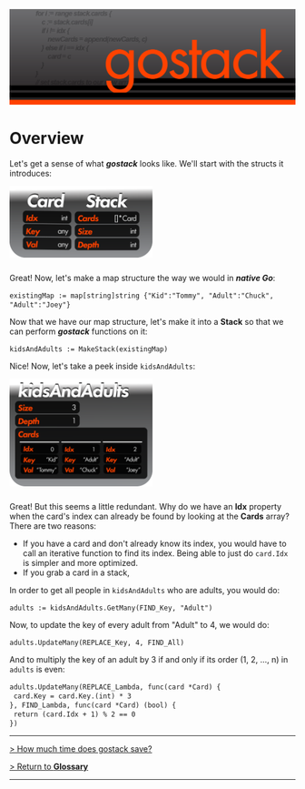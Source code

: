 ![Banner](../images/gostack_Smaller.png)

 <h1>Overview</h1>

 Let's get a sense of what ***gostack*** looks like.  We'll start with the structs it introduces:
 
 <img src="../images/gostack_StackAndCard.png" width="50%" style="margin-bottom: 10px;"/>

 Great!  Now, let's make a map structure the way we would in ***native Go***:

 ```
 existingMap := map[string]string {"Kid":"Tommy", "Adult":"Chuck", "Adult":"Joey"}
 ``` 
 Now that we have our map structure, let's make it into a **Stack** so that we can perform ***gostack*** functions on it:

 ```
 kidsAndAdults := MakeStack(existingMap)
 ```

 Nice!  Now, let's take a peek inside `kidsAndAdults`:
 
 <img src="../images/gostack_StackSample1.png" width="50%" style="margin-bottom: 10px;"/>

 Great!  But this seems a little redundant.  Why do we have an **Idx** property when the card's index can already be found by looking at the **Cards** array?  There are two reasons:

 * If you have a card and don't already know its index, you would have to call an iterative function to find its index.  Being able to just do `card.Idx` is simpler and more optimized.
 * If you grab a card in a stack,

 In order to get all people in `kidsAndAdults` who are adults, you would do:

 ```
 adults := kidsAndAdults.GetMany(FIND_Key, "Adult")
 ```

 Now, to update the key of every adult from "Adult" to 4, we would do:

 ```
 adults.UpdateMany(REPLACE_Key, 4, FIND_All)
 ```

 And to multiply the key of an adult by 3 if and only if its order (1, 2, ..., n) in `adults` is even:

 ```
 adults.UpdateMany(REPLACE_Lambda, func(card *Card) {
  card.Key = card.Key.(int) * 3
 }, FIND_Lambda, func(card *Card) (bool) {
  return (card.Idx + 1) % 2 == 0
 })
 ```


---

 [> How much time does gostack save?](race.md)

 [> Return to **Glossary**](../README.md)
 
---